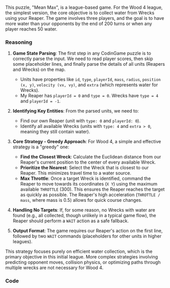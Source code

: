 This puzzle, "Mean Max", is a league-based game. For the Wood 4 league, the simplest version, the core objective is to collect water from Wrecks using your Reaper. The game involves three players, and the goal is to have more water than your opponents by the end of 200 turns or when any player reaches 50 water.

### Reasoning

1.  **Game State Parsing**: The first step in any CodinGame puzzle is to correctly parse the input. We need to read player scores, then skip some placeholder lines, and finally parse the details of all units (Reapers and Wrecks) on the map.
    *   Units have properties like `id`, `type`, `playerId`, `mass`, `radius`, `position (x, y)`, `velocity (vx, vy)`, and `extra` (which represents water for Wrecks).
    *   My Reaper has `playerId = 0` and `type = 0`. Wrecks have `type = 4` and `playerId = -1`.

2.  **Identifying Key Entities**: From the parsed units, we need to:
    *   Find our own Reaper (unit with `type: 0` and `playerId: 0`).
    *   Identify all available Wrecks (units with `type: 4` and `extra > 0`, meaning they still contain water).

3.  **Core Strategy - Greedy Approach**: For Wood 4, a simple and effective strategy is a "greedy" one:
    *   **Find the Closest Wreck**: Calculate the Euclidean distance from our Reaper's current position to the center of every available Wreck.
    *   **Prioritize the Nearest**: Select the Wreck that is closest to our Reaper. This minimizes travel time to a water source.
    *   **Max Throttle**: Once a target Wreck is identified, command the Reaper to move towards its coordinates (`X Y`) using the maximum available `THROTTLE` (300). This ensures the Reaper reaches the target as quickly as possible. The Reaper's high acceleration (`THROTTLE / mass`, where mass is 0.5) allows for quick course changes.

4.  **Handling No Targets**: If, for some reason, no Wrecks with water are found (e.g., all collected, though unlikely in a typical game flow), the Reaper should perform a `WAIT` action as a safe fallback.

5.  **Output Format**: The game requires our Reaper's action on the first line, followed by two `WAIT` commands (placeholders for other units in higher leagues).

This strategy focuses purely on efficient water collection, which is the primary objective in this initial league. More complex strategies involving predicting opponent moves, collision physics, or optimizing paths through multiple wrecks are not necessary for Wood 4.

### Code